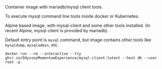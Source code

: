 Container image with mariadb/mysql client tools.

To execute mysql command line tools inside docker or Kubernetes.

Alpine based image, with mysql-client and some other tools installed.
(In recent Alpine, mysql-client is provided by mariadb).

Default entry point is `mysql` command, but image contains other tools like `mysqldump`, `mysqladmin`, etc.

```console
docker run --rm --interactive --tty ghcr.io/OdysseyMomentumExperience/mysql-client:latest --host db --user root -p
```
